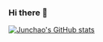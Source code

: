 ### Hi there 👋

<!--
**junchaolu/junchaolu** is a ✨ _special_ ✨ repository because its `README.md` (this file) appears on your GitHub profile.

Here are some ideas to get you started:

- 🔭 I’m currently working on ...
- 🌱 I’m currently learning ...
- 👯 I’m looking to collaborate on ...
- 🤔 I’m looking for help with ...
- 💬 Ask me about ...
- 📫 How to reach me: ...
- 😄 Pronouns: ...
- ⚡ Fun fact: ...
-->

[![Junchao's GitHub stats](https://github-readme-stats.vercel.app/api?username=junchaolu)]([https://github.com/junchaolu/rmp-portal](https://github.com/moloco/rmp-portal)https://github.com/moloco/rmp-portal)
